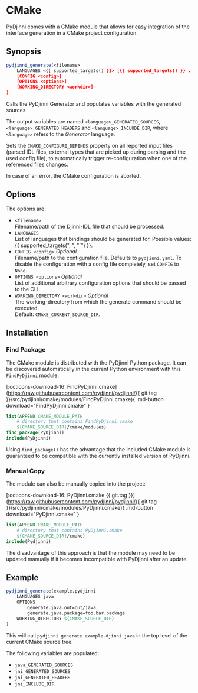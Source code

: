 # CMake

PyDjinni comes with a CMake module that allows for easy integration of the interface generation
in a CMake project configuration.

## Synopsis

```cmake
pydjinni_generate(<filename>
    LANGUAGES <{{ supported_targets() }}> [{{ supported_targets() }} ...]
    [CONFIG <config>]
    [OPTIONS <options>]
    [WORKING_DIRECTORY <workdir>]
)
```

Calls the PyDjinni Generator and populates variables with the generated sources

The output variables are named `<language>_GENERATED_SOURCES`, `<language>_GENERATED_HEADERS` and 
`<language>_INCLUDE_DIR`, where `<language>` refers to the *Generator* language.

Sets the `CMAKE_CONFIGURE_DEPENDS` property on all reported input files (parsed IDL files, external types that are 
picked up during parsing and the used config file), to automatically trigger re-configuration when one of the 
referenced files changes.

In case of an error, the CMake configuration is aborted.

## Options

The options are:

* `<filename>`<br>Filename/path of the Djinni-IDL file that should be processed.
* `LANGUAGES`<br>List of languages that bindings should be generated for. 
  Possible values: {{ supported_targets(", ", "`") }}.
* `CONFIG <config>` *Optional*<br>Filename/path to the configuration file. Defaults to `pydjinni.yaml`. To disable the
  configuration with a config file completely, set `CONFIG` to `None`.
* `OPTIONS <options>` *Optional*<br>List of additional arbitrary configuration options that should be passed to the CLI.
* `WORKING_DIRECTORY <workdir>` *Optional*<br>The working-directory from which the generate command should be executed.
  <br>Default: `CMAKE_CURRENT_SOURCE_DIR`.

## Installation

### Find Package

The CMake module is distributed with the PyDjinni Python package.
It can be discovered automatically in the current Python environment with this `FindPyDjinni` module:

[:octicons-download-16: FindPyDjinni.cmake](https://raw.githubusercontent.com/pydjinni/pydjinni/{{ git.tag }}/src/pydjinni/cmake/modules/FindPyDjinni.cmake){ .md-button download="FindPyDjinni.cmake" }

```cmake
list(APPEND CMAKE_MODULE_PATH 
    # directory that contains FindPyDjinni.cmake
    ${CMAKE_SOURCE_DIR}/cmake/modules) 
find_package(PyDjinni)
include(PyDjinni)

```

Using `find_package()` has the advantage that the included CMake module is guaranteed to be compatible with the currently installed version of PyDjinni.

### Manual Copy

The module can also be manually copied into the project:

[:octicons-download-16: PyDjinni.cmake {{ git.tag }}](https://raw.githubusercontent.com/pydjinni/pydjinni/{{ git.tag }}/src/pydjinni/cmake/modules/PyDjinni.cmake){ .md-button download="PyDjinni.cmake" }

```cmake
list(APPEND CMAKE_MODULE_PATH 
    # directory that contains PyDjinni.cmake
    ${CMAKE_SOURCE_DIR}/cmake)
include(Pydjinni)
```

The disadvantage of this approach is that the module may need to be updated manually if it becomes incompatible with PyDjinni after an update.

## Example

```cmake
pydjinni_generate(example.pydjinni
    LANGUAGES java
    OPTIONS
        generate.java.out=out/java
        generate.java.package=foo.bar.package
    WORKING_DIRECTORY ${CMAKE_SOURCE_DIR}
)
```

This will call `pydjinni generate example.djinni java` in the top level of the current CMake source tree.

The following variables are populated:

- `java_GENERATED_SOURCES`
- `jni_GENERATED_SOURCES`
- `jni_GENERATED_HEADERS`
- `jni_INCLUDE_DIR`

